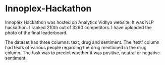 # Innoplex-Hackathon
Innoplex Hackathon was hosted on Analytics Vidhya website. It was NLP hackathon. I ranked 210th out of 3260 competitors. I have uploaded the photo of the final leaderboard. 

The dataset had three columns: text, drug and sentiment. The 'text' column had texts of various people regarding the drug mentioned in the drug column. The task was to predict whether it was positive, neutral or negative sentiment. 
